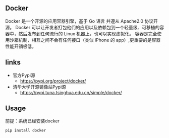 ## Docker
Docker 是一个开源的应用容器引擎，基于 Go 语言 并遵从 Apache2.0 协议开源。
Docker 可以让开发者打包他们的应用以及依赖包到一个轻量级、可移植的容器中，然后发布到任何流行的 Linux 机器上，也可以实现虚拟化。
容器是完全使用沙箱机制，相互之间不会有任何接口（类似 iPhone 的 app）,更重要的是容器性能开销极低。

## links
- 官方Pypi源
    - https://pypi.org/project/docker/
- 清华大学开源镜像站Pypi源
    - https://pypi.tuna.tsinghua.edu.cn/simple/docker/
## Usage
前提：系统已经安装docker
```bash
pip install docker
```